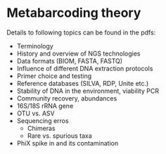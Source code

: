 # Metabarcoding theory
Details to following topics can be found in the pdfs:

* Terminology
* History and overview of NGS technologies
* Data formats (BIOM, FASTA, FASTQ)
* Influence of different DNA extraction protocols
* Primer choice and testing
* Reference databases (SILVA, RDP, Unite etc.)
* Stability of DNA in the environment, viability PCR
* Community recovery, abundances
* 16S/18S rRNA gene
* OTU vs. ASV
* Sequencing erros
  * Chimeras
  * Rare vs. spurious taxa
* PhiX spike in and its contamination
